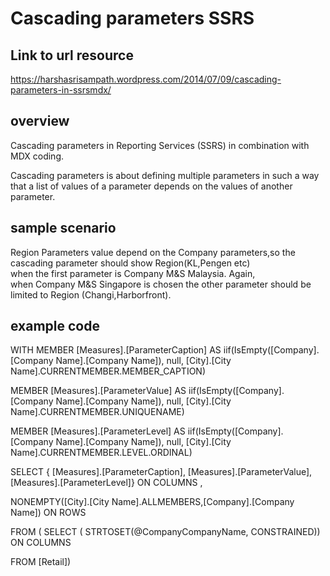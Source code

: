 # Cascading parameters SSRS

## Link to url resource

https://harshasrisampath.wordpress.com/2014/07/09/cascading-parameters-in-ssrsmdx/ 

## overview

Cascading parameters in Reporting Services (SSRS) in combination with MDX coding.

Cascading parameters is about defining multiple parameters in such a way 
that a list of values of  a parameter depends on the values of another parameter.

## sample scenario

Region Parameters value depend on the Company parameters,so the cascading parameter should show Region(KL,Pengen etc)  
when the first parameter is Company M&S Malaysia.  Again,  
when Company M&S Singapore is chosen the other parameter should be limited to Region (Changi,Harborfront).

## example code

WITH 
MEMBER [Measures].[ParameterCaption] AS iif(IsEmpty([Company].[Company Name].[Company Name]), null, 
[City].[City Name].CURRENTMEMBER.MEMBER_CAPTION)

MEMBER [Measures].[ParameterValue] AS iif(IsEmpty([Company].[Company Name].[Company Name]), null, 
[City].[City Name].CURRENTMEMBER.UNIQUENAME)

MEMBER [Measures].[ParameterLevel] AS iif(IsEmpty([Company].[Company Name].[Company Name]), null, 
[City].[City Name].CURRENTMEMBER.LEVEL.ORDINAL)

SELECT { 
[Measures].[ParameterCaption], 
[Measures].[ParameterValue], 
[Measures].[ParameterLevel]} ON COLUMNS ,

NONEMPTY([City].[City Name].ALLMEMBERS,[Company].[Company Name])  ON ROWS

FROM ( SELECT ( STRTOSET(@CompanyCompanyName, CONSTRAINED))  ON COLUMNS

FROM [Retail])
